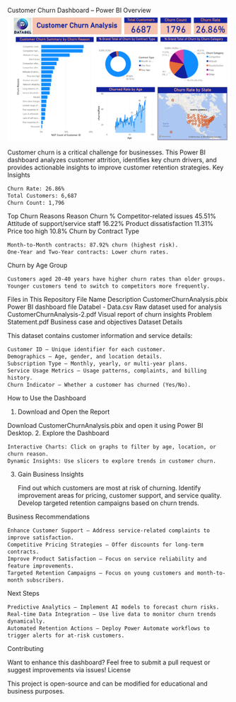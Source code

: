 Customer Churn Dashboard – Power BI
Overview
![PBI-Dashboards](https://github.com/archanarvaidya/PBI-Dashboards/blob/main/CustomerChurnAnalysis/CustomerChurnAnalysis-2-1.png)

Customer churn is a critical challenge for businesses. This Power BI dashboard analyzes customer attrition, identifies key churn drivers, and provides actionable insights to improve customer retention strategies.
Key Insights

    Churn Rate: 26.86%
    Total Customers: 6,687
    Churn Count: 1,796

Top Churn Reasons
Reason	Churn %
Competitor-related issues	45.51%
Attitude of support/service staff	16.22%
Product dissatisfaction	11.31%
Price too high	10.8%
Churn by Contract Type

    Month-to-Month contracts: 87.92% churn (highest risk).
    One-Year and Two-Year contracts: Lower churn rates.

Churn by Age Group

    Customers aged 20-40 years have higher churn rates than older groups.
    Younger customers tend to switch to competitors more frequently.

Files in This Repository
File Name	Description
CustomerChurnAnalysis.pbix	Power BI dashboard file
Databel - Data.csv	Raw dataset used for analysis
CustomerChurnAnalysis-2.pdf	Visual report of churn insights
Problem Statement.pdf	Business case and objectives
Dataset Details

This dataset contains customer information and service details:

    Customer ID – Unique identifier for each customer.
    Demographics – Age, gender, and location details.
    Subscription Type – Monthly, yearly, or multi-year plans.
    Service Usage Metrics – Usage patterns, complaints, and billing history.
    Churn Indicator – Whether a customer has churned (Yes/No).

How to Use the Dashboard
1. Download and Open the Report

Download CustomerChurnAnalysis.pbix and open it using Power BI Desktop.
2. Explore the Dashboard

    Interactive Charts: Click on graphs to filter by age, location, or churn reason.
    Dynamic Insights: Use slicers to explore trends in customer churn.

3. Gain Business Insights

    Find out which customers are most at risk of churning.
    Identify improvement areas for pricing, customer support, and service quality.
    Develop targeted retention campaigns based on churn trends.

Business Recommendations

    Enhance Customer Support – Address service-related complaints to improve satisfaction.
    Competitive Pricing Strategies – Offer discounts for long-term contracts.
    Improve Product Satisfaction – Focus on service reliability and feature improvements.
    Targeted Retention Campaigns – Focus on young customers and month-to-month subscribers.

Next Steps

    Predictive Analytics – Implement AI models to forecast churn risks.
    Real-time Data Integration – Use live data to monitor churn trends dynamically.
    Automated Retention Actions – Deploy Power Automate workflows to trigger alerts for at-risk customers.

Contributing

Want to enhance this dashboard? Feel free to submit a pull request or suggest improvements via issues!
License

This project is open-source and can be modified for educational and business purposes.
